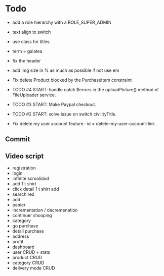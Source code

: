 # **Todo**

- add a role hierarchy with a ROLE_SUPER_ADMIN

- text align to switch
- use class for titles
- term = galatea
- fix the header
- add img size in % as much as possible if not use em
- Fix delete Product blocked by the PurchaseItem constraint
- TODO #4 START: handle catch $errors in the uploadPicture() method of FileUploader service.
- TODO #3 START: Make Paypal checkout.
- TODO #2 START: solve issue on switch civilityTitle.
- Fix delete my user account feature : id = delete-my-user-account-link

## **Commit**


## Video script

- registration
- login
- infinite scroolidod
- add 1 t shirt
- click detail 1 t shirt add
- search red
- add
- panier
- incrementation / decremenation
- continuer shooping
- category
- go purchase
- detail purchase
- address
- profil
- dashboard
- user CRUD + stats
- product CRUD
- category CRUD
- delivery mode CRUD


